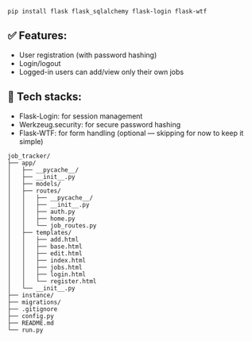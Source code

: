 `pip install flask flask_sqlalchemy flask-login flask-wtf`

## ✅ Features:
- User registration (with password hashing)
- Login/logout
- Logged-in users can add/view only their own jobs

## 🔧 Tech stacks:
- Flask-Login: for session management
- Werkzeug.security: for secure password hashing
- Flask-WTF: for form handling (optional — skipping for now to keep it simple)

```
job_tracker/
├── app/
│   ├── __pycache__/
│   ├── __init__.py
│   ├── models/
│   ├── routes/
│   │   ├── __pycache__/
│   │   ├── __init__.py
│   │   ├── auth.py
│   │   ├── home.py
│   │   └── job_routes.py
│   ├── templates/
│   │   ├── add.html
│   │   ├── base.html
│   │   ├── edit.html
│   │   ├── index.html
│   │   ├── jobs.html
│   │   ├── login.html
│   │   └── register.html
│   └── __init__.py
├── instance/
├── migrations/
├── .gitignore
├── config.py
├── README.md
└── run.py

```
